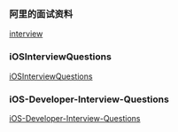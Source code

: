 ### 阿里的面试资料
[interview](https://hit-alibaba.github.io/interview/)

### iOSInterviewQuestions
[iOSInterviewQuestions](https://github.com/ChenYilong/iOSInterviewQuestions)

### iOS-Developer-Interview-Questions
[iOS-Developer-Interview-Questions](https://github.com/lzyy/iOS-Developer-Interview-Questions)